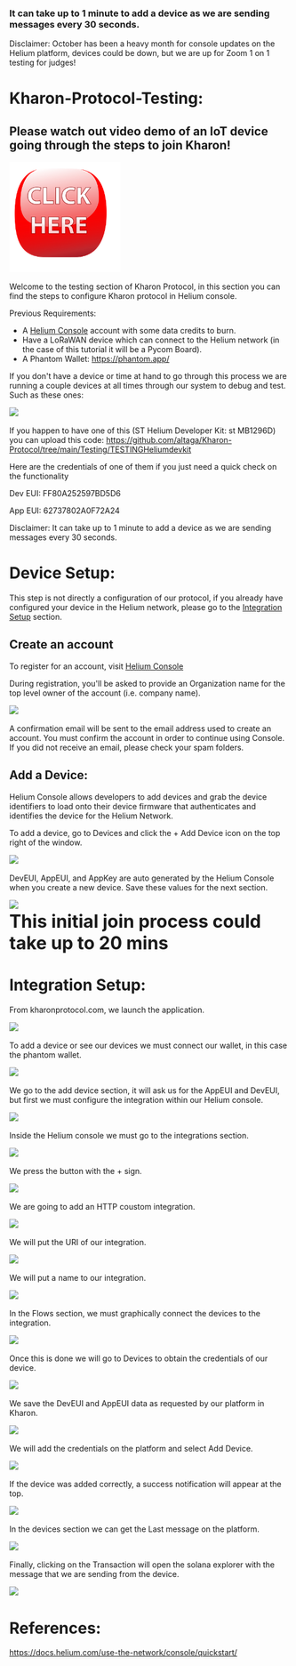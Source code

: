 ### It can take up to 1 minute to add a device as we are sending messages every 30 seconds.

Disclaimer: October has been a heavy month for console updates on the Helium platform, devices could be down, but we are up for Zoom 1 on 1 testing for judges!

# Kharon-Protocol-Testing:

## Please watch out video demo of an IoT device going through the steps to join Kharon!

[<img src="https://raw.githubusercontent.com/altaga/SCUP-WWAC/master/Images/click-here-button.png" width=200>](https://youtu.be/FE08cTZfyiQ)
 
Welcome to the testing section of Kharon Protocol, in this section you can find the steps to configure Kharon protocol in Helium console.

Previous Requirements:

- A [Helium Console](https://console.helium.com/) account with some data credits to burn.
- Have a LoRaWAN device which can connect to the Helium network (in the case of this tutorial it will be a Pycom Board).
- A Phantom Wallet: https://phantom.app/

If you don't have a device or time at hand to go through this process we are running a couple devices at all times through our system to debug and test.
Such as these ones:

<img src="https://i.ibb.co/QnFSZgC/device1.png" width="200">

If you happen to have one of this (ST Helium Developer Kit: st MB1296D) you can upload this code: https://github.com/altaga/Kharon-Protocol/tree/main/Testing/TESTINGHeliumdevkit

Here are the credentials of one of them if you just need a quick check on the functionality

Dev EUI: FF80A252597BD5D6

App EUI: 62737802A0F72A24

Disclaimer: It can take up to 1 minute to add a device as we are sending messages every 30 seconds.

# Device Setup:

This step is not directly a configuration of our protocol, if you already have configured your device in the Helium network, please go to the [Integration Setup](#integration-setup) section.

## Create an account
To register for an account, visit [Helium Console](https://console.helium.com/)

During registration, you'll be asked to provide an Organization name for the top level owner of the account (i.e. company name).

<img src="https://docs.helium.com/img/use-the-network/console/console-register.png">

A confirmation email will be sent to the email address used to create an account. You must confirm the account in order to continue using Console. If you did not receive an email, please check your spam folders.

## Add a Device:
Helium Console allows developers to add devices and grab the device identifiers to load onto their device firmware that authenticates and identifies the device for the Helium Network.

To add a device, go to Devices and click the + Add Device icon on the top right of the window.

<img src="https://docs.helium.com/img/use-the-network/console/console-add-device.png">

DevEUI, AppEUI, and AppKey are auto generated by the Helium Console when you create a new device. Save these values for the next section.

<img src="https://docs.helium.com/img/use-the-network/console/console-device-details.png">


<div style="font-size:2rem; font-weight:bold">This initial join process could take up to 20 mins</div>

# Integration Setup:

From kharonprotocol.com, we launch the application.

<img src="https://i.ibb.co/m58dZPK/setup-1.png">

To add a device or see our devices we must connect our wallet, in this case the phantom wallet.

<img src="https://i.ibb.co/0ByBF87/setup-3.png">

We go to the add device section, it will ask us for the AppEUI and DevEUI, but first we must configure the integration within our Helium console.

<img src="https://i.ibb.co/2vtNWRN/setup-4.png">

Inside the Helium console we must go to the integrations section.

<img src="https://i.ibb.co/h2XgZWr/setup-5.png">

We press the button with the + sign.

<img src="https://i.ibb.co/8PVpMwm/setup-6.png">

We are going to add an HTTP coustom integration.

<img src="https://i.ibb.co/bv2zqjc/setup-7.png">

We will put the URI of our integration.

<img src="https://i.ibb.co/R6zL78X/setup-9.png">

We will put a name to our integration.

<img src="https://i.ibb.co/VWSvKTN/setup-10.png">

In the Flows section, we must graphically connect the devices to the integration.

<img src="https://i.ibb.co/hmDpHWX/setup-11.png">

Once this is done we will go to Devices to obtain the credentials of our device.

<img src="https://i.ibb.co/KXd8kNy/setup-14.png">

We save the DevEUI and AppEUI data as requested by our platform in Kharon.

<img src="https://i.ibb.co/94NSMHn/setup-15.png">

We will add the credentials on the platform and select Add Device.

<img src="https://i.ibb.co/183Bf7Q/setup-16.png">

If the device was added correctly, a success notification will appear at the top.

<img src="https://i.ibb.co/XZVG1QQ/setup-17.png">

In the devices section we can get the Last message on the platform.

<img src="https://i.ibb.co/31FrkRs/setup-19-1.png">

Finally, clicking on the Transaction will open the solana explorer with the message that we are sending from the device.

<img src="https://i.ibb.co/8MBpg9T/setup-20.png">

# References:

https://docs.helium.com/use-the-network/console/quickstart/
